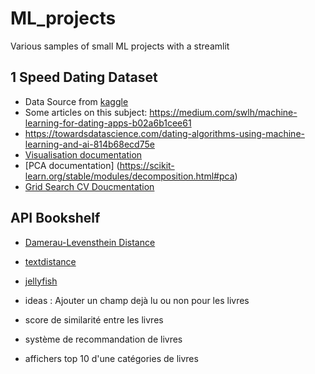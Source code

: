# ML_projects
Various samples of small ML projects with a streamlit

## 1 Speed Dating Dataset
- Data Source from [kaggle](https://www.kaggle.com/datasets/ulrikthygepedersen/speed-dating)
- Some articles on this subject: https://medium.com/swlh/machine-learning-for-dating-apps-b02a6b1cee61
- https://towardsdatascience.com/dating-algorithms-using-machine-learning-and-ai-814b68ecd75e
- [Visualisation documentation](https://seaborn.pydata.org/examples)
- [PCA documentation] (https://scikit-learn.org/stable/modules/decomposition.html#pca)
- [Grid Search CV Doucmentation](https://scikit-learn.org/stable/modules/grid_search.html)

## API Bookshelf

- [Damerau-Levensthein Distance](https://medium.com/@evertongomede/the-damerau-levenshtein-distance-a-powerful-measure-for-string-similarity-22dc4b150f0a)
- [textdistance](https://pypi.org/project/textdistance/)
- [jellyfish](https://github.com/jamesturk/jellyfish)

- ideas : Ajouter un champ dejà lu ou non pour les livres
- score de similarité entre les livres 
- système de recommandation de livres
- affichers top 10 d'une catégories de livres